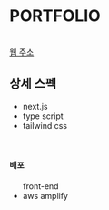 <h1>PORTFOLIO</h1>
<br>
<a href="https://main.d2anhp8ld7o5x0.amplifyapp.com/">웹 주소</a>
<br>
<h2>상세 스펙</h2>
<ul>
  <li>next.js</li>
  <li>type script</li>
   <li>tailwind css</li>
</ul>
<br>

   <h4>배포</h4>
   <ul>
   front-end
  <li>aws amplify</li>
   </ul>
